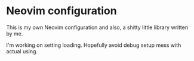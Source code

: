 # Neovim configuration

This is my own Neovim configuration and also, a shitty little library written by me.

I'm working on setting loading. Hopefully avoid debug setup mess with actual using.

